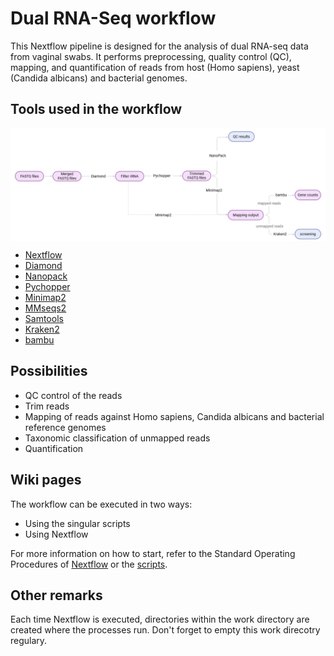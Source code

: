 # Dual RNA-Seq workflow
This Nextflow pipeline is designed for the analysis of dual RNA-seq data from vaginal swabs. It performs preprocessing, quality control (QC), mapping, and quantification of reads from host (Homo sapiens), yeast (Candida albicans) and bacterial genomes.

## Tools used in the workflow

<img src="images/Pipeline.png" alt="Pipeline" width="800" style="display:block; margin-left:auto; margin-right:auto;"/>

* [Nextflow](https://www.nextflow.io/)
* [Diamond](https://github.com/bbuchfink/diamond)
* [Nanopack](https://github.com/wdecoster/nanopack)
* [Pychopper](https://github.com/epi2me-labs/pychopper)
* [Minimap2](https://github.com/lh3/minimap2)
* [MMseqs2](https://github.com/soedinglab/MMseqs2)
* [Samtools](http://www.htslib.org/)
* [Kraken2](https://ccb.jhu.edu/software/kraken/)
* [bambu](https://hub.docker.com/r/mathiasverbeke/bambu_runner)

## Possibilities
- QC control of the reads
- Trim reads
- Mapping of reads against Homo sapiens, Candida albicans and bacterial reference genomes
- Taxonomic classification of unmapped reads
- Quantification

## Wiki pages
The workflow can be executed in two ways:  
- Using the singular scripts
- Using Nextflow

For more information on how to start, refer to the Standard Operating Procedures of [Nextflow](https://github.com/MeryemAk/dRNASeq/wiki/Standard-Operating-Procedure-for-Nextflow) or the [scripts](https://github.com/MeryemAk/dRNASeq/wiki/Standard-Operating-Procedure-for-scripts).

## Other remarks
Each time Nextflow is executed, directories within the work directory are created where the processes run. Don't forget to empty this work direcotry regulary.

